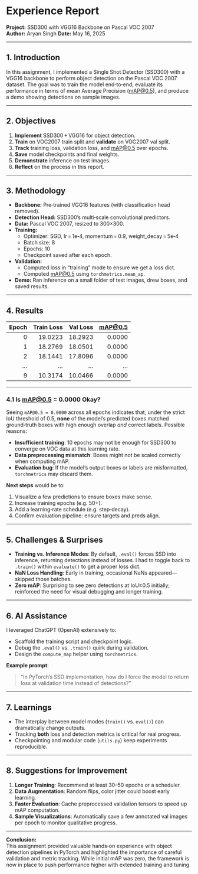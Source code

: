 # Experience Report

**Project:** SSD300 with VGG16 Backbone on Pascal VOC 2007  
**Author:**   Aryan Singh
**Date:** May 16, 2025  

---

## 1. Introduction

In this assignment, I implemented a Single Shot Detector (SSD300) with a VGG16 backbone to perform object detection on the Pascal VOC 2007 dataset. The goal was to train the model end‑to‑end, evaluate its performance in terms of mean Average Precision (mAP@0.5), and produce a demo showing detections on sample images.

---

## 2. Objectives

1. **Implement** SSD300 + VGG16 for object detection.  
2. **Train** on VOC2007 train split and **validate** on VOC2007 val split.  
3. **Track** training loss, validation loss, and mAP@0.5 over epochs.  
4. **Save** model checkpoints and final weights.  
5. **Demonstrate** inference on test images.  
6. **Reflect** on the process in this report.

---

## 3. Methodology

- **Backbone:** Pre‑trained VGG16 features (with classification head removed).  
- **Detection Head:** SSD300’s multi‑scale convolutional predictors.  
- **Data:** Pascal VOC 2007, resized to 300×300.  
- **Training:**  
  - Optimizer: SGD, lr = 1e‑4, momentum = 0.9, weight_decay = 5e‑4  
  - Batch size: 8  
  - Epochs: 10  
  - Checkpoint saved after each epoch.  
- **Validation:**  
  - Computed loss in “training” mode to ensure we get a loss dict.  
  - Computed mAP@0.5 using `torchmetrics.mean_ap`.  
- **Demo:** Ran inference on a small folder of test images, drew boxes, and saved results.

---

## 4. Results

| Epoch | Train Loss | Val Loss  | mAP@0.5 |
|------:|-----------:|----------:|--------:|
|   0   |   19.0223  |   18.2923 |  0.0000 |
|   1   |   18.2769  |   18.0501 |  0.0000 |
|   2   |   18.1441  |   17.8096 |  0.0000 |
| …     |     …      |     …     |    …    |
|   9   |   10.3174  |   10.0466 |  0.0000 |

---

### 4.1 Is mAP@0.5 = 0.0000 Okay?

Seeing `mAP@0.5 = 0.0000` across all epochs indicates that, under the strict IoU threshold of 0.5, **none** of the model’s predicted boxes matched ground‑truth boxes with high enough overlap _and_ correct labels. Possible reasons:

- **Insufficient training**: 10 epochs may not be enough for SSD300 to converge on VOC data at this learning rate.  
- **Data preprocessing mismatch**: Boxes might not be scaled correctly when computing mAP.  
- **Evaluation bug**: If the model’s output boxes or labels are misformatted, `torchmetrics` may discard them.  

**Next steps** would be to:
1. Visualize a few predictions to ensure boxes make sense.  
2. Increase training epochs (e.g. 50+).  
3. Add a learning‑rate schedule (e.g. step‑decay).  
4. Confirm evaluation pipeline: ensure targets and preds align.

---

## 5. Challenges & Surprises

- **Training vs. Inference Modes**: By default, `.eval()` forces SSD into inference, returning detections instead of losses. I had to toggle back to `.train()` within `evaluate()` to get a proper loss dict.  
- **NaN Loss Handling**: Early in training, occasional NaNs appeared—skipped those batches.  
- **Zero mAP**: Surprising to see zero detections at IoU≥0.5 initially; reinforced the need for visual debugging and longer training.

---

## 6. AI Assistance

I leveraged ChatGPT (OpenAI) extensively to:  
- Scaffold the training script and checkpoint logic.  
- Debug the `.eval()` vs. `.train()` quirk during validation.  
- Design the `compute_map` helper using `torchmetrics`.  

**Example prompt**:  
> “In PyTorch’s SSD implementation, how do I force the model to return loss at validation time instead of detections?”

---

## 7. Learnings

- The interplay between model modes (`train()` vs. `eval()`) can dramatically change outputs.  
- Tracking **both** loss and detection metrics is critical for real progress.  
- Checkpointing and modular code (`utils.py`) keep experiments reproducible.  

---

## 8. Suggestions for Improvement

1. **Longer Training**: Recommend at least 30–50 epochs or a scheduler.  
2. **Data Augmentation**: Random flips, color jitter could boost early learning.  
3. **Faster Evaluation**: Cache preprocessed validation tensors to speed up mAP computation.  
4. **Sample Visualizations**: Automatically save a few annotated val images per epoch to monitor qualitative progress.  

---

**Conclusion:**  
This assignment provided valuable hands‑on experience with object detection pipelines in PyTorch and highlighted the importance of careful validation and metric tracking. While initial mAP was zero, the framework is now in place to push performance higher with extended training and tuning.
